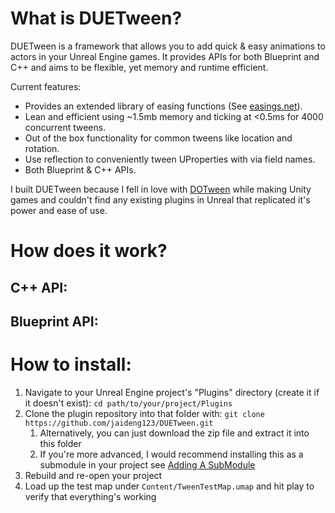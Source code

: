 # What is DUETween?
DUETween is a framework that allows you to add quick & easy animations to actors in your Unreal Engine games. It provides APIs for both Blueprint and C++ and aims to be flexible, yet memory and runtime efficient.

Current features:
   * Provides an extended library of easing functions (See [easings.net](https://easings.net/)).
   * Lean and efficient using ~1.5mb memory and ticking at <0.5ms for 4000 concurrent tweens.
   * Out of the box functionality for common tweens like location and rotation.
   * Use reflection to conveniently tween UProperties with via field names.
   * Both Blueprint & C++ APIs.

I built DUETween because I fell in love with [DOTween](https://dotween.demigiant.com/) while making Unity games and couldn't find any existing plugins in Unreal that replicated it's power and ease of use.

# How does it work?
## C++ API:

## Blueprint API:

# How to install:
1. Navigate to your Unreal Engine project's "Plugins" directory (create it if it doesn't exist):
`cd path/to/your/project/Plugins`
2. Clone the plugin repository into that folder with: `git clone https://github.com/jaideng123/DUETween.git`
   1. Alternatively, you can just download the zip file and extract it into this folder
   2. If you're more advanced, I would recommend installing this as a submodule in your project see [Adding A SubModule](https://gist.github.com/gitaarik/8735255#adding-a-submodule)
4. Rebuild and re-open your project
5. Load up the test map under `Content/TweenTestMap.umap` and hit play to verify that everything's working
